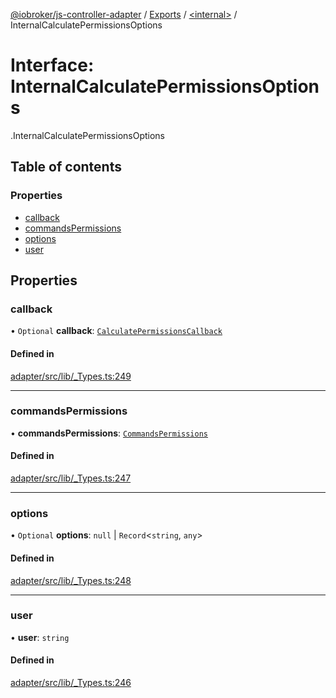 [@iobroker/js-controller-adapter](../README.md) / [Exports](../modules.md) / [<internal\>](../modules/internal_.md) / InternalCalculatePermissionsOptions

# Interface: InternalCalculatePermissionsOptions

[<internal>](../modules/internal_.md).InternalCalculatePermissionsOptions

## Table of contents

### Properties

- [callback](internal_.InternalCalculatePermissionsOptions.md#callback)
- [commandsPermissions](internal_.InternalCalculatePermissionsOptions.md#commandspermissions)
- [options](internal_.InternalCalculatePermissionsOptions.md#options)
- [user](internal_.InternalCalculatePermissionsOptions.md#user)

## Properties

### callback

• `Optional` **callback**: [`CalculatePermissionsCallback`](../modules/internal_.md#calculatepermissionscallback)

#### Defined in

[adapter/src/lib/_Types.ts:249](https://github.com/ioBroker/ioBroker.js-controller/blob/297e6576/packages/adapter/src/lib/_Types.ts#L249)

___

### commandsPermissions

• **commandsPermissions**: [`CommandsPermissions`](../modules/internal_.md#commandspermissions)

#### Defined in

[adapter/src/lib/_Types.ts:247](https://github.com/ioBroker/ioBroker.js-controller/blob/297e6576/packages/adapter/src/lib/_Types.ts#L247)

___

### options

• `Optional` **options**: ``null`` \| `Record`<`string`, `any`\>

#### Defined in

[adapter/src/lib/_Types.ts:248](https://github.com/ioBroker/ioBroker.js-controller/blob/297e6576/packages/adapter/src/lib/_Types.ts#L248)

___

### user

• **user**: `string`

#### Defined in

[adapter/src/lib/_Types.ts:246](https://github.com/ioBroker/ioBroker.js-controller/blob/297e6576/packages/adapter/src/lib/_Types.ts#L246)
